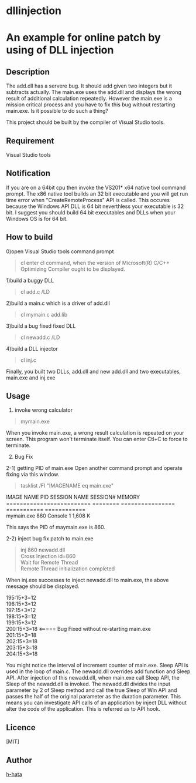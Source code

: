 # dllinjection
An example for online patch by using of DLL injection
====

## Description
The add.dll has a servere bug. It should add given two integers but it subtracts actually.
The main.exe uses the add.dll and displays the wrong result of additional calculation repeatedly.
However the main.exe is a mission critical process and you have to fix this bug without
restarting main.exe. Is it possible to do such a thing?  

This project should be built by the compiler of Visual Studio tools.

## Requirement
Visual Studio tools

## Notification
If you are on a 64bit cpu then invoke the VS201* x64 native tool command prompt.
The x86 native tool builds an 32 bit executable and you will get run time error
when  "CreateRemoteProcess" API is called. This occures because the Windows API DLL
is 64 bit neverthless your executable is 32 bit. I suggest you should build 
64 bit executables and DLLs when your Windows OS is for 64 bit.

## How to build
0)open Visual Studio tools command prompt
>cl
enter cl command, when the version of Microsoft(R) C/C++ Optimizing Compiler ought to be displayed.


1)build a buggy DLL

>cl add.c /LD

2)build a main.c which is a driver of add.dll

>cl mymain.c add.lib

3)build a bug fixed fixed DLL

>cl newadd.c /LD

4)build a DLL injector
>cl inj.c

Finally, you built two DLLs, add.dll and new add.dll and two executables, main.exe and inj.exe

## Usage

1) invoke wrong calculator
>mymain.exe  

When you invoke main.exe, a wrong result calculation is repeated on your screen.
This program won't terminate itself. You can enter Ctl+C to force to terminate.

2) Bug Fix

2-1) getting PID of main.exe
Open another command prompt and operate fixing via this window. 
>tasklist /FI "IMAGENAME eq main.exe"  

IMAGE NAME                     PID SESSION NAME        SESSION#       MEMORY  
========================= ======== ================ =========== ============  
mymain.exe                     860 Console                    1      1,608 K  

This says the PID of  maymain.exe is 860.  

2-2) inject bug fix patch to main.exe
> inj 860 newadd.dll  
Cross Injection id=860  
Wait for Remote Thread  
Remote Thread initialization completed  

When inj.exe successes to inject newadd.dll to main.exe,
the above message should be displayed.

195:15+3=12  
196:15+3=12  
197:15+3=12  
198:15+3=12  
199:15+3=12  
200:15+3=18 <===== Bug Fixed without re-starting main.exe  
201:15+3=18  
202:15+3=18  
203:15+3=18  
204:15+3=18  

You might notice the interval of increment counter of main.exe.
Sleep API is used in the loop of main.c. The newadd.dll overrides
add function and Sleep API. After injection of this newadd.dll,
when main.exe call Sleep API, the Sleep of the newadd.dll is invoked.
The newadd.dll divides the input parameter by 2 of Sleep method and call
the true Sleep of Win API and passes the half of the original parameter
as the duration parameter. This means you can investigate API calls of 
an application by inject DLL without alter the code of the application.
This is referred as to API hook.


## Licence

[MIT]

## Author

[h-hata](https://github.com/h-hata/)
